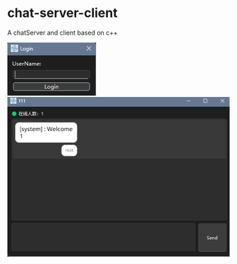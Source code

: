 # chat-server-client
A chatServer and client based on c++


![alt text](image.png)
![alt text](image-1.png)